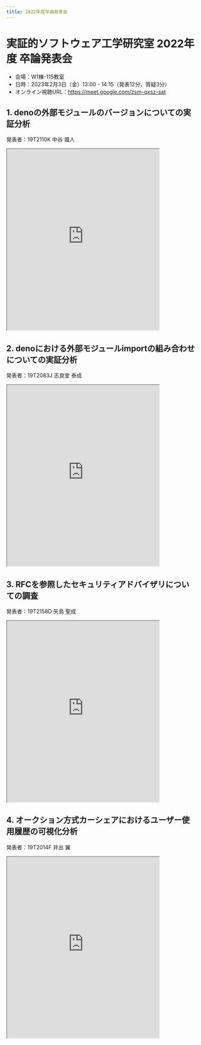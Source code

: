 ```yaml
---
title: 2022年度卒論発表会
---
```


<style>
iframe {
  width: 80%;
  height: min(50vw, 75vh);
  margin: 0 auto;
}
</style>

# 実証的ソフトウェア工学研究室 2022年度 卒論発表会

- 会場：W1棟-115教室
- 日時：2023年2月3日（金）13:00 - 14:15（発表12分、質疑3分）
- オンライン視聴URL：https://meet.google.com/zsm-qxsz-sat

## 1. denoの外部モジュールのバージョンについての実証分析

発表者：19T2110K 中谷 颯人

<iframe src="https://drive.google.com/viewerng/viewer?embedded=true&url=https://github.com/piderlab/lab-web/raw/main/2022/19T2110K.pdf"></iframe>

## 2. denoにおける外部モジュールimportの組み合わせについての実証分析

発表者：19T2083J 志良堂 泰成

<iframe src="https://drive.google.com/viewerng/viewer?embedded=true&url=https://github.com/piderlab/lab-web/raw/main/2022/19T2083J.pdf"></iframe>

## 3. RFCを参照したセキュリティアドバイザリについての調査

発表者：19T2158D 矢島 聖成

<iframe src="https://drive.google.com/viewerng/viewer?embedded=true&url=https://github.com/piderlab/lab-web/raw/main/2022/19T2158D.pdf"></iframe>

## 4. オークション方式カーシェアにおけるユーザー使用履歴の可視化分析

発表者：19T2014F 井出 翼

<iframe src="https://drive.google.com/viewerng/viewer?embedded=true&url=https://github.com/piderlab/lab-web/raw/main/2022/19T2014F.pdf"></iframe>
